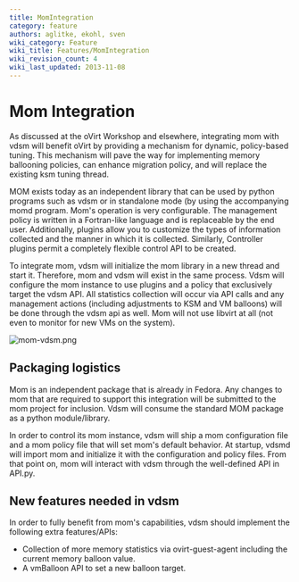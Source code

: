 ```yaml
---
title: MomIntegration
category: feature
authors: aglitke, ekohl, sven
wiki_category: Feature
wiki_title: Features/MomIntegration
wiki_revision_count: 4
wiki_last_updated: 2013-11-08
---
```


# Mom Integration

As discussed at the oVirt Workshop and elsewhere, integrating mom with vdsm will benefit oVirt by providing a mechanism for dynamic, policy-based tuning. This mechanism will pave the way for implementing memory ballooning policies, can enhance migration policy, and will replace the existing ksm tuning thread.

MOM exists today as an independent library that can be used by python programs such as vdsm or in standalone mode (by using the accompanying momd program. Mom's operation is very configurable. The management policy is written in a Fortran-like language and is replaceable by the end user. Additionally, plugins allow you to customize the types of information collected and the manner in which it is collected. Similarly, Controller plugins permit a completely flexible control API to be created.

To integrate mom, vdsm will initialize the mom library in a new thread and start it. Therefore, mom and vdsm will exist in the same process. Vdsm will configure the mom instance to use plugins and a policy that exclusively target the vdsm API. All statistics collection will occur via API calls and any management actions (including adjustments to KSM and VM balloons) will be done through the vdsm api as well. Mom will not use libvirt at all (not even to monitor for new VMs on the system).

![](mom-vdsm.png "mom-vdsm.png")

## Packaging logistics

Mom is an independent package that is already in Fedora. Any changes to mom that are required to support this integration will be submitted to the mom project for inclusion. Vdsm will consume the standard MOM package as a python module/library.

In order to control its mom instance, vdsm will ship a mom configuration file and a mom policy file that will set mom's default behavior. At startup, vdsmd will import mom and initialize it with the configuration and policy files. From that point on, mom will interact with vdsm through the well-defined API in API.py.

## New features needed in vdsm

In order to fully benefit from mom's capabilities, vdsm should implement the following extra features/APIs:

*   Collection of more memory statistics via ovirt-guest-agent including the current memory balloon value.
*   A vmBalloon API to set a new balloon target.
